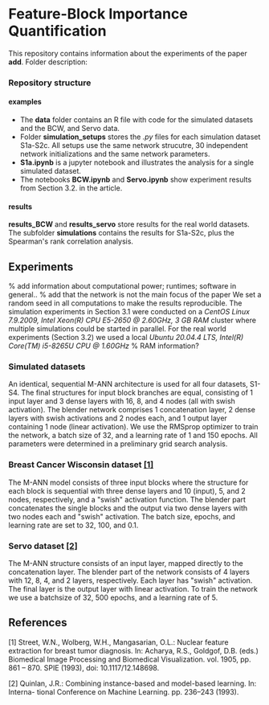 # Feature-Block Importance Quantification
This repository contains information about the experiments of the paper **add**. 
Folder description:

### Repository structure

#### examples
- The **data** folder contains an R file with code for the simulated datasets and the BCW, and Servo data.
- Folder **simulation_setups** stores the *.py* files for each simulation dataset S1a-S2c. All setups use the same network strucutre, 30 independent network initializations and the same network parameters. 
- **S1a.ipynb** is a jupyter notebook and illustrates the analysis for a single simulated dataset. 
- The notebooks **BCW.ipynb** and **Servo.ipynb** show experiment results from Section 3.2. in the article.

#### results
**results_BCW** and **results_servo** store results for the real world datasets. The subfolder **simulations** contains the results for S1a-S2c, plus the Spearman's rank correlation analysis.

## Experiments

% add information about computational power; runtimes; software in general..
% add that the network is not the main focus of the paper
We set a random seed in all computations to make the results reproducible.
The simulation experiments in Section 3.1 were conducted on a *CentOS Linux 7.9.2009, Intel Xeon(R) CPU E5-2650 @ 2.60GHz, 3 GB RAM* cluster where multiple simulations could be started in parallel. For the real world experiments (Section 3.2) we used a local *Ubuntu 20.04.4 LTS, Intel(R) Core(TM) i5-8265U CPU @ 1.60GHz* % RAM information?

### Simulated datasets
An identical, sequential M-ANN architecture is used for all four datasets, S1-S4. The final structures for input block branches are equal, consisting of 1 input layer and 3 dense layers with 16, 8, and 4 nodes (all with swish activation). The blender network comprises 1 concatenation layer, 2 dense layers with swish activations and 2 nodes each, and 1 output layer containing 1 node (linear activation). We use the RMSprop optimizer to train the network, a batch size of 32, and a learning rate of 1 and 150 epochs. All parameters were determined in a preliminary grid search analysis.

### Breast Cancer Wisconsin dataset [[1]](#1)
The M-ANN model consists of three input blocks where the structure for each block is sequential with three dense layers and 10 (input), 5, and 2 nodes, respectively, and a "swish" activation function. The blender part concatenates the single blocks and the output via two dense layers with two nodes each and "swish" activation. The batch size, epochs, and learning rate are set to 32, 100, and 0.1.

### Servo dataset [[2]](#2)
The M-ANN structure consists of an input layer, mapped directly to the concatenation layer. The blender part of the network consists of 4 layers with 12, 8, 4, and 2 layers, respectively. Each layer has "swish" activation. The final layer is the output layer with linear activation. To train the network we use a batchsize of 32, 500 epochs, and a learning rate of 5.


## References
<a id="1">[1]</a> 
Street, W.N., Wolberg, W.H., Mangasarian, O.L.: Nuclear feature extraction for
breast tumor diagnosis. In: Acharya, R.S., Goldgof, D.B. (eds.) Biomedical Image
Processing and Biomedical Visualization. vol. 1905, pp. 861 – 870. SPIE (1993),
doi: 10.1117/12.148698.

<a id="2">[2]</a> 
Quinlan, J.R.: Combining instance-based and model-based learning. In: Interna-
tional Conference on Machine Learning. pp. 236–243 (1993).
